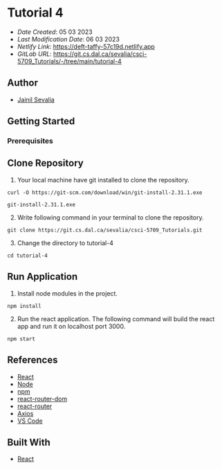 # Tutorial 4

- _Date Created_: 05 03 2023
- _Last Modification Date_: 06 03 2023
- _Netlify Link_: https://deft-taffy-57c19d.netlify.app
- _GitLab URL_: https://git.cs.dal.ca/sevalia/csci-5709_Tutorials/-/tree/main/tutorial-4

## Author

- [Jainil Sevalia](jn498899@dal.ca)

## Getting Started

### Prerequisites

## Clone Repository

1. Your local machine have git installed to clone the repository.

```
curl -O https://git-scm.com/download/win/git-install-2.31.1.exe

git-install-2.31.1.exe
```

2. Write following command in your terminal to clone the repository.

```
git clone https://git.cs.dal.ca/sevalia/csci-5709_Tutorials.git
```

3. Change the directory to tutorial-4

```
cd tutorial-4
```

## Run Application

1. Install node modules in the project.

```
npm install
```

2. Run the react application. The following command will build the react app and run it on localhost port 3000.

```
npm start
```

## References

- [React](https://reactjs.org/)
- [Node](https://nodejs.org/en/)
- [npm](https://www.npmjs.com/)
- [react-router-dom](https://www.npmjs.com/package/react-router-dom)
- [react-router](https://www.npmjs.com/package/react-router)
- [Axios](https://www.npmjs.com/package/axios)
- [VS Code](https://code.visualstudio.com/)

## Built With

- [React](https://reactjs.org/)
